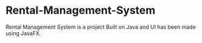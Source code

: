 # Rental-Management-System
Rental Management System is a project Built on Java and UI has been made using JavaFX.
